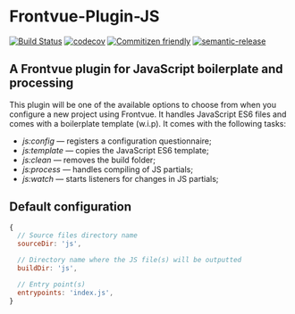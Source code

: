 # Frontvue-Plugin-JS

[![Build Status](https://travis-ci.org/0vidiu/frontvue-plugin-js.svg?branch=master)](https://travis-ci.org/0vidiu/frontvue-plugin-js) [![codecov](https://codecov.io/gh/0vidiu/frontvue-plugin-js/branch/master/graph/badge.svg)](https://codecov.io/gh/0vidiu/frontvue-plugin-js) [![Commitizen friendly](https://img.shields.io/badge/commitizen-friendly-brightgreen.svg)](http://commitizen.github.io/cz-cli/) [![semantic-release](https://img.shields.io/badge/%20%20%F0%9F%93%A6%F0%9F%9A%80-semantic--release-e10079.svg)](https://github.com/semantic-release/semantic-release)

## A Frontvue plugin for JavaScript boilerplate and processing
This plugin will be one of the available options to choose from when you configure a new project using Frontvue. It handles JavaScript ES6 files and comes with a boilerplate template (w.i.p). It comes with the following tasks:
* *js:config* — registers a configuration questionnaire;
* *js:template* — copies the JavaScript ES6 template;
* *js:clean* — removes the build folder;
* *js:process* — handles compiling of JS partials;
* *js:watch* — starts listeners for changes in JS partials;

## Default configuration
```js
{
  // Source files directory name
  sourceDir: 'js',

  // Directory name where the JS file(s) will be outputted
  buildDir: 'js',

  // Entry point(s)
  entrypoints: 'index.js',
}
```
